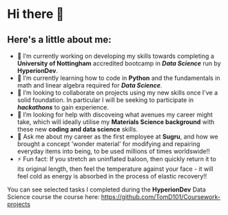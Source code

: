 # Hi there 👋

<!--
**TomD101/TomD101** is a ✨ _special_ ✨ repository because its `README.md` (this file) appears on your GitHub profile.
-->
## Here's a little about me:
- 🔭 I’m currently working on developing my skills towards completing a **University of Nottingham** accredited bootcamp in ***Data Science*** run by **HyperionDev**.
- 🌱 I’m currently learning how to code in **Python** and the fundamentals in math and linear algebra required for ***Data Science***.
- 👯 I’m looking to collaborate on projects using my new skills once I've a solid foundation. In particular I will be seeking to participate in ***hackathons*** to gain experience.
- 🤔 I’m looking for help with discoveing what avenues my career might take, which will ideally utilise my **Materials Science background** with these new **coding and data science** skills.
- 💬 Ask me about my career as the first employee at **Sugru**, and how we brought a concept 'wonder material' for modifying and repairing everyday items into being, to be used millions of times worldswide!!
- ⚡ Fun fact: If you stretch an uninflated baloon, then quickly return it to its original length, then feel the temperature against your face - it will feel cold as energy is absorbed in the process of elastic recovery!!

You can see selected tasks I completed during the **HyperionDev** Data Science course the course here: https://github.com/TomD101/Coursework-projects
